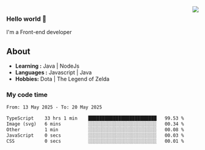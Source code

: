 <img align='right' src="https://github-readme-stats.vercel.app/api?username=jumodada&show_icons=true&theme=vue">

### Hello world 👋

I'm a Front-end developer 
    
## About
-  **Learning :** Java | NodeJs
-  **Languages :** Javascript | Java
-  **Hobbies:** Dota | The Legend of Zelda

### My code time

<!--START_SECTION:waka-->

```txt
From: 13 May 2025 - To: 20 May 2025

TypeScript    33 hrs 1 min    █████████████████████████   99.53 %
Image (svg)   6 mins          ░░░░░░░░░░░░░░░░░░░░░░░░░   00.34 %
Other         1 min           ░░░░░░░░░░░░░░░░░░░░░░░░░   00.08 %
JavaScript    0 secs          ░░░░░░░░░░░░░░░░░░░░░░░░░   00.03 %
CSS           0 secs          ░░░░░░░░░░░░░░░░░░░░░░░░░   00.01 %
```

<!--END_SECTION:waka-->
